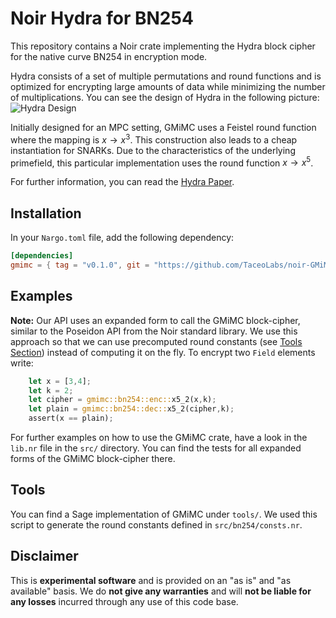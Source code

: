# Noir Hydra for BN254

This repository contains a Noir crate implementing the Hydra block cipher for the native curve BN254 in encryption mode.

Hydra consists of a set of multiple permutations and round functions and is optimized for encrypting large amounts of data while minimizing the number of multiplications. You can see the design of Hydra in the following picture:
![Hydra Design](https://github.com/[username]/[reponame]/blob/[branch]/image.jpg?raw=true)

Initially designed for an MPC setting, GMiMC uses a Feistel round function where the mapping is $x \rightarrow x^3$. This construction also leads to a cheap instantiation for SNARKs. Due to the characteristics of the underlying primefield, this particular implementation uses the round function $x \rightarrow x^5$.

For further information, you can read the [Hydra Paper](https://eprint.iacr.org/2022/342.pdf).

## Installation

In your `Nargo.toml` file, add the following dependency:

```toml
[dependencies]
gmimc = { tag = "v0.1.0", git = "https://github.com/TaceoLabs/noir-GMiMC" }
```

## Examples

**Note:** Our API uses an expanded form to call the GMiMC block-cipher, similar to the Poseidon API from the Noir standard library. We use this approach so that we can use precomputed round constants (see [Tools Section](##Tools)) instead of computing it on the fly.
To encrypt two `Field` elements write:

```Rust
    let x = [3,4];
    let k = 2;
    let cipher = gmimc::bn254::enc::x5_2(x,k);
    let plain = gmimc::bn254::dec::x5_2(cipher,k);
    assert(x == plain);
```

For further examples on how to use the GMiMC crate, have a look in the `lib.nr` file in the `src/` directory. You can find the tests for all expanded forms of the GMiMC block-cipher there.

## Tools

You can find a Sage implementation of GMiMC under `tools/`. We used this script to generate the round constants defined in `src/bn254/consts.nr`.

## Disclaimer

This is **experimental software** and is provided on an "as is" and "as available" basis. We do **not give any warranties** and will **not be liable for any losses** incurred through any use of this code base.
